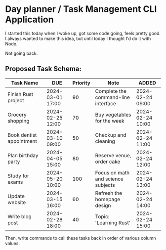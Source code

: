 # Day planner / Task Management CLI Application

I started this today when I woke up, got some code going, feels pretty good. I always wanted to make this idea, but until today I thought I'd do it with Node. 

Not going back.

## Proposed Task Schema:

| Task Name        | DUE         | Priority | Note                               | ADDED          |
|----------------------|------------------|----------|------------------------------------|----------------------|
| Finish Rust project  | 2024-03-01 17:00 | 90       | Complete the command-line interface| 2024-02-24 09:00     |
| Grocery shopping     | 2024-02-25 12:00 | 70       | Buy vegetables for the week        | 2024-02-24 10:00     |
| Book dentist appointment| 2024-03-10 09:00| 50      | Checkup and cleaning               | 2024-02-24 11:00     |
| Plan birthday party  | 2024-04-05 15:00 | 80       | Reserve venue, order cake          | 2024-02-24 12:00     |
| Study for exams      | 2024-05-20 10:00 | 100      | Focus on math and science subjects | 2024-02-24 13:00     |
| Update website       | 2024-03-15 16:00 | 60       | Refresh the homepage design        | 2024-02-24 14:00     |
| Write blog post      | 2024-02-28 18:00 | 40       | Topic: 'Learning Rust'             | 2024-02-24 15:00     |

Then, write commands to call these tasks back in order of various column values.